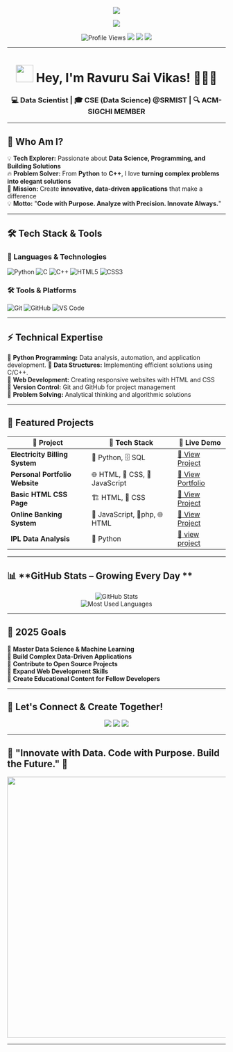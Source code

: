 <!-- 🔥 EPIC TYPING INTRO -->
<p align="center">
  <img src="https://readme-typing-svg.herokuapp.com?font=Press+Start+2P&size=30&duration=4000&pause=1000&color=F7D00C&center=true&vCenter=true&width=900&height=100&lines=Loading+Code+Universe...;%E2%96%88%E2%96%88%E2%96%88%E2%96%88%E2%96%88+100%25+Complete!;%F0%9F%9A%80+WELCOME+TO+MY+CODE+UNIVERSE!;%F0%9F%94%A5+MASTERING+DATA+SCIENCE;%F0%9F%92%A1+INNOVATING+WITH+TECHNOLOGY;%F0%9F%92%BB+CREATING+THE+FUTURE+WITH+CODE;%F0%9F%8C%9F+LET'S+BUILD+SOMETHING+AMAZING!" />
</p>

<!-- Matrix-style loading effect -->
<p align="center">
  <img src="https://readme-typing-svg.herokuapp.com?font=Fira+Code&size=20&duration=2000&pause=1000&color=00FF00&center=true&vCenter=true&width=900&height=40&lines=%3E+Initializing+Developer+Mode...;%3E+Loading+Skills...;%3E+System+Ready..." />
</p>
<!-- 🏆 BADGES & PROFILE VISITS -->
<p align="center">
  <img src="https://komarev.com/ghpvc/?username=saivikasravuru&label=Profile+Visitors&color=FF5733&style=flat-square" alt="Profile Views" />
  <img src="https://img.shields.io/github/followers/saivikasravuru?label=Followers&style=social" />
  <img src="https://img.shields.io/badge/Data%20Science-Developer-%23F7D00C?style=flat-square&logo=python&logoColor=white" />
  <img src="https://img.shields.io/badge/Open%20Source%20Enthusiast-%2300E676?style=flat-square&logo=open-source-initiative" />
</p>

---

<h1 align="center">
  <img src="https://media.giphy.com/media/hvRJCLFzcasrR4ia7z/giphy.gif" width="40px"> Hey, I'm Ravuru Sai Vikas! 👨‍💻🚀
</h1>
<h3 align="center">
  💻 Data Scientist | 🎓 CSE (Data Science) @SRMIST | 🔍 ACM-SIGCHI MEMBER
</h3>

---

## 🚀 **Who Am I?**
💡 **Tech Explorer:** Passionate about **Data Science, Programming, and Building Solutions**  
🔥 **Problem Solver:** From **Python** to **C++**, I love **turning complex problems into elegant solutions**  
🚀 **Mission:** Create **innovative, data-driven applications** that make a difference  
💡 **Motto:** "**Code with Purpose. Analyze with Precision. Innovate Always.**"  

---

## 🛠 Tech Stack & Tools  

### 🚀 Languages & Technologies
![Python](https://img.shields.io/badge/Python-3670A0?style=for-the-badge&logo=python&logoColor=yellow)
![C](https://img.shields.io/badge/C-%2300599C.svg?style=for-the-badge&logo=c&logoColor=white)
![C++](https://img.shields.io/badge/C++-00599C?style=for-the-badge&logo=c%2B%2B&logoColor=white)
![HTML5](https://img.shields.io/badge/HTML5-%23E34F26.svg?style=for-the-badge&logo=html5&logoColor=white)
![CSS3](https://img.shields.io/badge/CSS3-%231572B6.svg?style=for-the-badge&logo=css3&logoColor=white)

### 🛠 Tools & Platforms
![Git](https://img.shields.io/badge/Git-F05032?style=for-the-badge&logo=git&logoColor=white)
![GitHub](https://img.shields.io/badge/GitHub-181717?style=for-the-badge&logo=github&logoColor=white)
![VS Code](https://img.shields.io/badge/VSCode-007ACC?style=for-the-badge&logo=visual-studio-code&logoColor=white)

---

## ⚡ **Technical Expertise**
🔹 **Python Programming:** Data analysis, automation, and application development. 
🔹 **Data Structures:** Implementing efficient solutions using C/C++.  
🔹 **Web Development:** Creating responsive websites with HTML and CSS  
🔹 **Version Control:** Git and GitHub for project management  
🔹 **Problem Solving:** Analytical thinking and algorithmic solutions  

---

## 🏅 **Featured Projects**  

| 🌟 Project | 🔧 Tech Stack | 🔗 Live Demo  |
|------------|-------------|-------------|
| **Electricity Billing System** | 🐍 Python, 🗄️ SQL | [🔗 View Project](https://github.com/saivikasravuru/Electricity-billing-system) |
| **Personal Portfolio Website** | 🌐 HTML, 🎨 CSS, 🚀 JavaScript | [🔗 View Portfolio](https://github.com/saivikasravuru/portfolio) |
| **Basic HTML CSS Page** | 🏗️ HTML, 🎨 CSS | [🔗 View Project](https://github.com/saivikasravuru/Basic-html-css-page) |
| **Online Banking System** | 🚀 JavaScript, 🎨php, 🌐 HTML | [ 🔗 View Project](https://github.com/saivikasravuru/Online-Banking-System) |
| **IPL Data Analysis** | 🐍 Python |[🔗 view project](https://github.com/saivikasravuru/IPL-data-analysis)

---

## 📊 **GitHub Stats – Growing Every Day **  

<p align="center">
  <img src="https://github-readme-stats.vercel.app/api?username=saivikasravuru&show_icons=true&theme=radical&count_private=true" alt="GitHub Stats" />
  <br>
  <img src="https://github-readme-stats.vercel.app/api/top-langs/?username=saivikasravuru&layout=compact&theme=radical" alt="Most Used Languages">
</p>


---

## 🎯 **2025 Goals**  
🔹 **Master Data Science & Machine Learning**  
🔹 **Build Complex Data-Driven Applications**  
🔹 **Contribute to Open Source Projects**  
🔹 **Expand Web Development Skills**  
🔹 **Create Educational Content for Fellow Developers**  

---

<!-- Previous content remains the same until the "Let's Connect" section -->

## 🤝 **Let's Connect & Create Together!**  

<p align="center">
  <a href="https://www.linkedin.com/in/sai-vikas-ravuru/"><img src="https://img.shields.io/badge/LinkedIn-%230077B5?style=for-the-badge&logo=linkedin&logoColor=white"></a>
  <a href="https://github.com/saivikasravuru"><img src="https://img.shields.io/badge/GitHub-%23181717?style=for-the-badge&logo=github&logoColor=white"></a>
  <a href="https://portfolio-seven-iota-48.vercel.app/"><img src="https://img.shields.io/badge/Resume-%23FF0000?style=for-the-badge&logo=adobe-acrobat-reader&logoColor=white"></a>
</p>

---
## 🎯 **"Innovate with Data. Code with Purpose. Build the Future." 🚀**  


<p align="center">
  <img src="https://leadschool.in/wp-content/uploads/2022/04/shutterstock_1777292972.jpg" width="600px">
</p>

---
